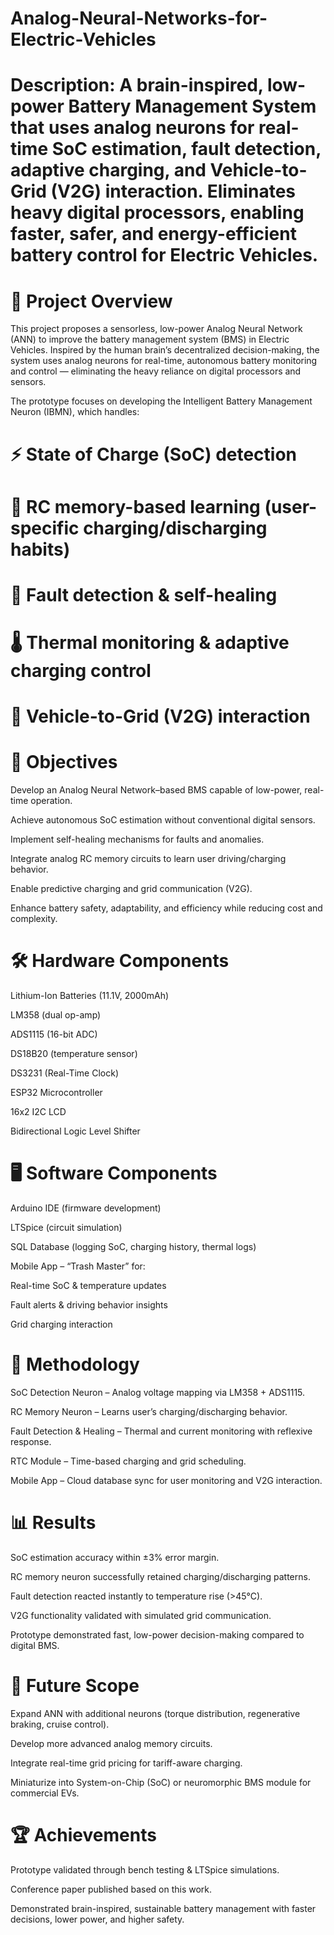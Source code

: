# Analog-Neural-Networks-for-Electric-Vehicles
# Description: A brain-inspired, low-power Battery Management System that uses analog neurons for real-time SoC estimation, fault detection, adaptive charging, and Vehicle-to-Grid (V2G) interaction. Eliminates heavy digital processors, enabling faster, safer, and energy-efficient battery control for Electric Vehicles.

# 📌 Project Overview

This project proposes a sensorless, low-power Analog Neural Network (ANN) to improve the battery management system (BMS) in Electric Vehicles. Inspired by the human brain’s decentralized decision-making, the system uses analog neurons for real-time, autonomous battery monitoring and control — eliminating the heavy reliance on digital processors and sensors.

The prototype focuses on developing the Intelligent Battery Management Neuron (IBMN), which handles:

# ⚡ State of Charge (SoC) detection

# 🧠 RC memory-based learning (user-specific charging/discharging habits)

# 🔧 Fault detection & self-healing

# 🌡️ Thermal monitoring & adaptive charging control

# 🔌 Vehicle-to-Grid (V2G) interaction


# 🎯 Objectives

Develop an Analog Neural Network–based BMS capable of low-power, real-time operation.

Achieve autonomous SoC estimation without conventional digital sensors.

Implement self-healing mechanisms for faults and anomalies.

Integrate analog RC memory circuits to learn user driving/charging behavior.

Enable predictive charging and grid communication (V2G).

Enhance battery safety, adaptability, and efficiency while reducing cost and complexity.

# 🛠️ Hardware Components

Lithium-Ion Batteries (11.1V, 2000mAh)

LM358 (dual op-amp)

ADS1115 (16-bit ADC)

DS18B20 (temperature sensor)

DS3231 (Real-Time Clock)

ESP32 Microcontroller

16x2 I2C LCD

Bidirectional Logic Level Shifter

# 🖥️ Software Components

Arduino IDE (firmware development)

LTSpice (circuit simulation)

SQL Database (logging SoC, charging history, thermal logs)

Mobile App – “Trash Master” for:

Real-time SoC & temperature updates

Fault alerts & driving behavior insights

Grid charging interaction

# 🔬 Methodology

SoC Detection Neuron – Analog voltage mapping via LM358 + ADS1115.

RC Memory Neuron – Learns user’s charging/discharging behavior.

Fault Detection & Healing – Thermal and current monitoring with reflexive response.

RTC Module – Time-based charging and grid scheduling.

Mobile App – Cloud database sync for user monitoring and V2G interaction.

# 📊 Results

SoC estimation accuracy within ±3% error margin.

RC memory neuron successfully retained charging/discharging patterns.

Fault detection reacted instantly to temperature rise (>45°C).

V2G functionality validated with simulated grid communication.

Prototype demonstrated fast, low-power decision-making compared to digital BMS.

# 🚀 Future Scope

Expand ANN with additional neurons (torque distribution, regenerative braking, cruise control).

Develop more advanced analog memory circuits.

Integrate real-time grid pricing for tariff-aware charging.

Miniaturize into System-on-Chip (SoC) or neuromorphic BMS module for commercial EVs.

# 🏆 Achievements

Prototype validated through bench testing & LTSpice simulations.

Conference paper published based on this work.

Demonstrated brain-inspired, sustainable battery management with faster decisions, lower power, and higher safety.
